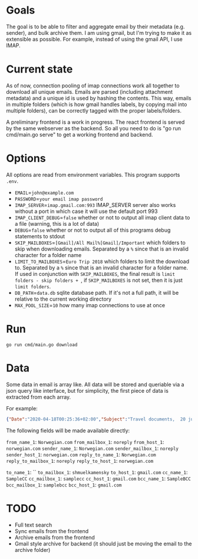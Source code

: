 # Goals

The goal is to be able to filter and aggregate email by their metadata (e.g. sender), and bulk archive them. I am using gmail, but I'm trying to make it as extensible as possible. For example, instead of using the gmail API, I use IMAP.


# Current state
As of now, connection pooling of imap connections work all together to download all unique emails. Emails are parsed (including attachment metadata) and a unique id is used by hashing the contents. This way, emails in multiple folders (which is how gmail handles labels, by copying mail into multiple folders), can be correctly tagged with the proper labels/folders.


A preliminary frontend is a work in progress. The react frontend is served by the same webserver as the backend. So all you need to do is "go run cmd/main.go serve" to get a working frontend and backend.

# Options

All options are read from environment variables. This program supports `.env`.


- `EMAIL`=`john@example.com`
- `PASSWORD`=`your email imap password`
- `IMAP_SERVER`=`imap.gmail.com:993` IMAP_SERVER server also works without a port in which case it will use the default port 993
- `IMAP_CLIENT_DEBUG`=`false`
 whether or not to output all imap client data to a file (warning, this is a lot of data)
- `DEBUG`=`false` whether or not to output all of this programs debug statements to stdout
- `SKIP_MAILBOXES`=`[Gmail]/All Mail%[Gmail]/Important` which folders to skip when downloading emails. Separated by a `%` since that is an invalid character for a folder name
- `LIMIT_TO_MAILBOXES`=`Euro Trip 2018` which folders to limit the download to. Separated by a `%` since that is an invalid character for a folder name. If used in conjunction with `SKIP_MAILBOXES`, the final result is  `limit folders - skip folders + `, if `SKIP_MAILBOXES` is not set, then it is just `limit folders`.
- `DB_PATH`=`data.db` sqlite database path. If it's not a full path, it will be relative to the current working directory
- `MAX_POOL_SIZE`=`10` how many imap connections to use at once


# Run
`go run cmd/main.go download`

# Data
Some data in email is array like. All data will be stored and queriable via a json query like interface, but for simplicity, the first piece of data is extracted from each array.

For example:

```json
{"Date":"2020-04-18T00:25:36+02:00","Subject":"Travel documents,  20 jun 2018,  Ref. XXXXX,  New York-EWR - Rome-Fiumicino","From":[{"PersonalName":"Norwegian.com","AtDomainList":"","MailboxName":"noreply","HostName":"norwegian.com"}],"Sender":[{"PersonalName":"Norwegian.com","AtDomainList":"","MailboxName":"noreply","HostName":"norwegian.com"}],"ReplyTo":[{"PersonalName":"Norwegian.com","AtDomainList":"","MailboxName":"noreply","HostName":"norwegian.com"}],"To":[{"PersonalName":"","AtDomainList":"","MailboxName":"shmuelkamensky","HostName":"gmail.com"}],"Cc": [{ "PersonalName":"SampleCC", "AtDomainList":"gmail.com", "MailboxName":"samplecc", "HostName":"gmail.com" }],"Bcc":[{"PersonalName":"SampleBCC","AtDomainList":"gmail.com","MailboxName":"samplebcc","HostName":"gmail.com"}],"InReplyTo":"","MessageId":"\u003c5ad67463.sogowmbs.wovks.79c7SMTPIN_ADDED_MISSING@mx.google.com\u003e"}
```
The following fields will be made available directly:

`from_name_1`: `Norwegian.com`
`from_mailbox_1`: `noreply`
`from_host_1`: `norwegian.com`
`sender_name_1`: `Norwegian.com`
`sender_mailbox_1`: `noreply`
`sender_host_1`: `norwegian.com`
`reply_to_name_1`: `Norwegian.com`
`reply_to_mailbox_1`: `noreply`
`reply_to_host_1`: `norwegian.com`
 
`to_name_1`: ``
`to_mailbox_1`: `shmuelkamensky`
`to_host_1`: `gmail.com`
`cc_name_1`: `SampleCC`
`cc_mailbox_1`: `samplecc`
`cc_host_1`: `gmail.com`
`bcc_name_1`: `SampleBCC`
`bcc_mailbox_1`: `samplebcc`
`bcc_host_1`: `gmail.com`


# TODO
- Full text search
- Sync emails from the frontend
- Archive emails from the frontend
- Gmail style archive for backend (it should just be moving the email to the archive folder)